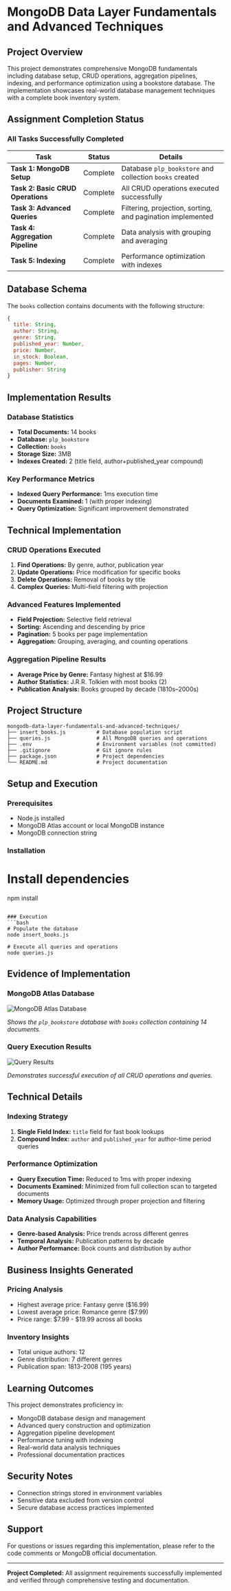 # MongoDB Data Layer Fundamentals and Advanced Techniques

## Project Overview
This project demonstrates comprehensive MongoDB fundamentals including database setup, CRUD operations, aggregation pipelines, indexing, and performance optimization using a bookstore database. The implementation showcases real-world database management techniques with a complete book inventory system.

## Assignment Completion Status

### All Tasks Successfully Completed

| Task | Status | Details |
|------|---------|----------|
| **Task 1: MongoDB Setup** |  Complete | Database `plp_bookstore` and collection `books` created |
| **Task 2: Basic CRUD Operations** |  Complete | All CRUD operations executed successfully |
| **Task 3: Advanced Queries** |  Complete | Filtering, projection, sorting, and pagination implemented |
| **Task 4: Aggregation Pipeline** |  Complete | Data analysis with grouping and averaging |
| **Task 5: Indexing** |  Complete | Performance optimization with indexes |

## Database Schema

The `books` collection contains documents with the following structure:

```javascript
{
  title: String,
  author: String,
  genre: String,
  published_year: Number,
  price: Number,
  in_stock: Boolean,
  pages: Number,
  publisher: String
}
```

## Implementation Results

### Database Statistics
- **Total Documents:** 14 books  
- **Database:** `plp_bookstore`  
- **Collection:** `books`  
- **Storage Size:** 3MB  
- **Indexes Created:** 2 (title field, author+published_year compound)

### Key Performance Metrics
- **Indexed Query Performance:** 1ms execution time  
- **Documents Examined:** 1 (with proper indexing)  
- **Query Optimization:** Significant improvement demonstrated

## Technical Implementation

### CRUD Operations Executed
1. **Find Operations:** By genre, author, publication year  
2. **Update Operations:** Price modification for specific books  
3. **Delete Operations:** Removal of books by title  
4. **Complex Queries:** Multi-field filtering with projection  

### Advanced Features Implemented
- **Field Projection:** Selective field retrieval  
- **Sorting:** Ascending and descending by price  
- **Pagination:** 5 books per page implementation  
- **Aggregation:** Grouping, averaging, and counting operations  

### Aggregation Pipeline Results
- **Average Price by Genre:** Fantasy highest at $16.99  
- **Author Statistics:** J.R.R. Tolkien with most books (2)  
- **Publication Analysis:** Books grouped by decade (1810s–2000s)

## Project Structure

```
mongodb-data-layer-fundamentals-and-advanced-techniques/
├── insert_books.js          # Database population script
├── queries.js               # All MongoDB queries and operations
├── .env                     # Environment variables (not committed)
├── .gitignore               # Git ignore rules
├── package.json             # Project dependencies
└── README.md                # Project documentation
```

## Setup and Execution

### Prerequisites
- Node.js installed  
- MongoDB Atlas account or local MongoDB instance  
- MongoDB connection string  

### Installation


# Install dependencies
npm install


```

### Execution
```bash
# Populate the database
node insert_books.js

# Execute all queries and operations
node queries.js
```

## Evidence of Implementation

### MongoDB Atlas Database
![MongoDB Atlas Database](Screenshot%20from%202025-10-06%2011-23-05.png)

*Shows the `plp_bookstore` database with `books` collection containing 14 documents.*

### Query Execution Results
![Query Results](Screenshot%20from%202025-10-06%2011-52-55.png)

*Demonstrates successful execution of all CRUD operations and queries.*

## Technical Details

### Indexing Strategy
1. **Single Field Index:** `title` field for fast book lookups  
2. **Compound Index:** `author` and `published_year` for author-time period queries  

### Performance Optimization
- **Query Execution Time:** Reduced to 1ms with proper indexing  
- **Documents Examined:** Minimized from full collection scan to targeted documents  
- **Memory Usage:** Optimized through proper projection and filtering  

### Data Analysis Capabilities
- **Genre-based Analysis:** Price trends across different genres  
- **Temporal Analysis:** Publication patterns by decade  
- **Author Performance:** Book counts and distribution by author  

## Business Insights Generated

### Pricing Analysis
- Highest average price: Fantasy genre ($16.99)  
- Lowest average price: Romance genre ($7.99)  
- Price range: $7.99 - $19.99 across all books  

### Inventory Insights
- Total unique authors: 12  
- Genre distribution: 7 different genres  
- Publication span: 1813–2008 (195 years)

## Learning Outcomes
This project demonstrates proficiency in:
- MongoDB database design and management  
- Advanced query construction and optimization  
- Aggregation pipeline development  
- Performance tuning with indexing  
- Real-world data analysis techniques  
- Professional documentation practices  

## Security Notes
- Connection strings stored in environment variables  
- Sensitive data excluded from version control  
- Secure database access practices implemented  

## Support
For questions or issues regarding this implementation, please refer to the code comments or MongoDB official documentation.

---

**Project Completed:** All assignment requirements successfully implemented and verified through comprehensive testing and documentation.